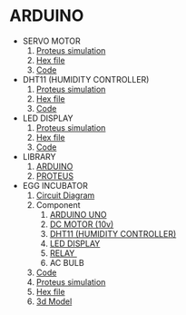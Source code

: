 # ARDUINO

<ul>
<li>SERVO MOTOR<br />
<ol type="1">
<li><a href="https://github.com/Tahsin000/ARDUINO/blob/main/SERVO%20MOTOR/SERVO%20MOTOR.pdsprj">Proteus simulation</a></li>
<li><a href="https://github.com/Tahsin000/ARDUINO/blob/main/SERVO%20MOTOR/Sweep.ino.hex">Hex file</a></li>
<li><a href="https://github.com/Tahsin000/ARDUINO/blob/main/SERVO%20MOTOR/Code/Code.ino">Code</a></li>
</ol>
</li>
<li>DHT11 (HUMIDITY CONTROLLER)
<ol type="1">
<li><a href="https://github.com/Tahsin000/ARDUINO/blob/main/DHT11/Main.pdsprj">Proteus simulation</a></li>
<li><a href="https://github.com/Tahsin000/ARDUINO/blob/main/DHT11/DHT11.ino.hex">Hex file</a></li>
<li><a href="https://github.com/Tahsin000/ARDUINO/blob/main/DHT11/DHT11.ino">Code</a></li>
</ol>
</li>
<li>LED DISPLAY
<ol type="1">
<li><a href="https://github.com/Tahsin000/ARDUINO/blob/main/LED%20DISPLAY/Main.pdsprj">Proteus simulation</a></li>
<li><a href="https://github.com/Tahsin000/ARDUINO/blob/main/LED%20DISPLAY/code/Code_LCD.ino.hex">Hex file</a></li>
<li><a href="https://github.com/Tahsin000/ARDUINO/blob/main/LED%20DISPLAY/code/code.ino">Code</a></li>
</ol>
</li>
<li>LIBRARY<br />
<ol type="1">
<li><a class="js-navigation-open Link--primary" title="ARDUINO" href="https://github.com/Tahsin000/ARDUINO/tree/main/LIBRARY/ARDUINO" data-pjax="#repo-content-pjax-container">ARDUINO</a></li>
<li><a class="js-navigation-open Link--primary" title="PROTEUS" href="https://github.com/Tahsin000/ARDUINO/tree/main/LIBRARY/PROTEUS" data-pjax="#repo-content-pjax-container">PROTEUS</a></li>
</ol>
</li>
<li>EGG INCUBATOR
<ol type="1">
<li><a href="https://github.com/Tahsin000/ARDUINO/blob/main/EGG%20INCUBATOR/Capture.PNG">Circuit Diagram</a></li>
<li>Component
<ol type="1">
<li><a href="https://store.roboticsbd.com/arduino-bangladesh/94-8-arduino-uno-bangladesh.html">ARDUINO UNO</a></li>
<li><a href="https://www.daraz.com.bd/aquariums-accessories-water-pumps/">DC MOTOR (10v)</a></li>
<li><a href="https://store.roboticsbd.com/sensors/667-dht11-temperature-and-relative-humidity-sensor-module-for-arduino-robotics-bangladesh.html">DHT11 (HUMIDITY CONTROLLER)</a></li>
<li><a href="https://store.roboticsbd.com/display/1642-lcd-16x2-blue-backlight-robotics-bangladesh.html">LED DISPLAY</a></li>
<li><a href="https://store.roboticsbd.com/robotics-parts/1398-1-channel-12v-relay-board-module-robotics-bangladesh.html">RELAY&nbsp;</a></li>
<li>AC BULB</li>
</ol>
</li>
<li><a href="https://github.com/Tahsin000/ARDUINO/blob/main/EGG%20INCUBATOR/Code/Code/Code.ino">Code</a></li>
<li><a href="https://github.com/Tahsin000/ARDUINO/blob/main/EGG%20INCUBATOR/Main.pdsprj">Proteus simulation</a></li>
<li><a href="https://github.com/Tahsin000/ARDUINO/blob/main/EGG%20INCUBATOR/Code/code.hex">Hex file</a></li>
<li><a href="https://3dwarehouse.sketchup.com/ar-view/dddab2b3-1740-4511-a05b-d3c5b2e60ab4#model-viewer-no-ar-fallback">3d Model</a></li>
</ol>
</li>
</ul>
<div class="jfk-bubble gtx-bubble" style="visibility: visible; left: 127px; top: 89px; opacity: 1;">&nbsp;</div>
